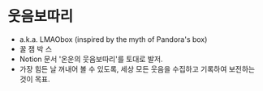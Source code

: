 # 웃음보따리
- a.k.a. LMAObox (inspired by the myth of Pandora's box)
- 꿀 잼 박 스
- Notion 문서 '온운의 웃음보따리'를 토대로 발저.
- 가장 힘든 날 꺼내어 볼 수 있도록, 세상 모든 웃음을 수집하고 기록하여 보전하는 것이 목표.
